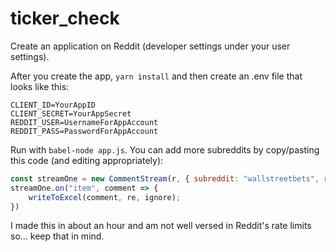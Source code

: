 # ticker_check
Create an application on Reddit (developer settings under your user settings).

After you create the app, `yarn install` and then create an .env file that looks like this:

```
CLIENT_ID=YourAppID
CLIENT_SECRET=YourAppSecret
REDDIT_USER=UsernameForAppAccount
REDDIT_PASS=PasswordForAppAccount
```

Run with `babel-node app.js`. You can add more subreddits by copy/pasting this code (and editing appropriately):

```javascript
const streamOne = new CommentStream(r, { subreddit: "wallstreetbets", results: 25, pollTime: 3000 });
streamOne.on("item", comment => {
    writeToExcel(comment, re, ignore);
})
```

I made this in about an hour and am not well versed in Reddit's rate limits so... keep that in mind.